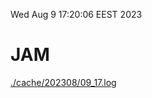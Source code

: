 Wed Aug  9 17:20:06 EEST 2023
# JAM
<a href='./cache/202308/09_17.log'>./cache/202308/09_17.log</a>
